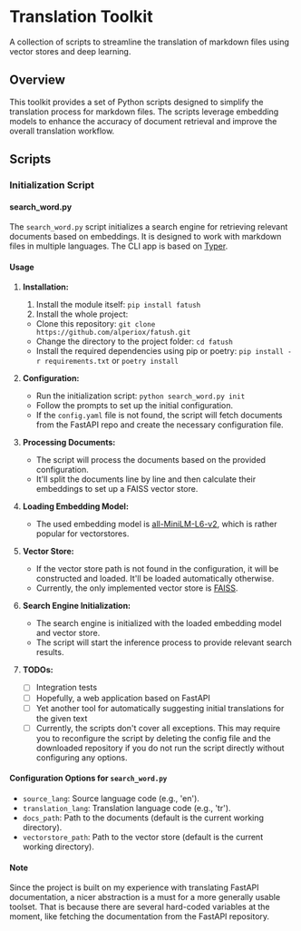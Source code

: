 # Translation Toolkit

A collection of scripts to streamline the translation of markdown files using vector stores and deep learning.

## Overview

This toolkit provides a set of Python scripts designed to simplify the translation process for markdown files. The scripts leverage embedding models to enhance the accuracy of document retrieval and improve the overall translation workflow.

## Scripts

### Initialization Script

#### search_word.py

The `search_word.py` script initializes a search engine for retrieving relevant documents based on embeddings. It is designed to work with markdown files in multiple languages. The CLI app is based on [Typer](https://typer.tiangolo.com/).

#### Usage

1. **Installation:**
    1. Install the module itself: `pip install fatush`
    2. Install the whole project:
    - Clone this repository: `git clone https://github.com/alperiox/fatush.git`
    - Change the directory to the project folder: `cd fatush`
    - Install the required dependencies using pip or poetry: `pip install -r requirements.txt` or `poetry install`

2. **Configuration:**
    - Run the initialization script: `python search_word.py init`
    - Follow the prompts to set up the initial configuration.
    - If the `config.yaml` file is not found, the script will fetch documents from the FastAPI repo and create the necessary configuration file.

3. **Processing Documents:**
    - The script will process the documents based on the provided configuration.
    - It'll split the documents line by line and then calculate their embeddings to set up a FAISS vector store.

4. **Loading Embedding Model:**
    - The used embedding model is [all-MiniLM-L6-v2](https://huggingface.co/sentence-transformers/all-MiniLM-L6-v2), which is rather popular for vectorstores.

5. **Vector Store:**
    - If the vector store path is not found in the configuration, it will be constructed and loaded. It'll be loaded automatically otherwise.
    - Currently, the only implemented vector store is [FAISS](https://github.com/facebookresearch/faiss).

6. **Search Engine Initialization:**
    - The search engine is initialized with the loaded embedding model and vector store.
    - The script will start the inference process to provide relevant search results.

7. **TODOs:**
    - [ ] Integration tests
    - [ ] Hopefully, a web application based on FastAPI
    - [ ] Yet another tool for automatically suggesting initial translations for the given text
    - [ ] Currently, the scripts don't cover all exceptions. This may require you to reconfigure the script by deleting the config file and the downloaded repository if you do not run the script directly without configuring any options.

#### Configuration Options for `search_word.py`

- `source_lang`: Source language code (e.g., 'en').
- `translation_lang`: Translation language code (e.g., 'tr').
- `docs_path`: Path to the documents (default is the current working directory).
- `vectorstore_path`: Path to the vector store (default is the current working directory).

#### Note

Since the project is built on my experience with translating FastAPI documentation, a nicer abstraction is a must for a more generally usable toolset. That is because there are several hard-coded variables at the moment, like fetching the documentation from the FastAPI repository.
